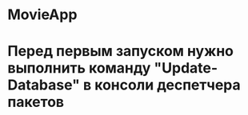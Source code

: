 # MovieApp
# Перед первым запуском нужно выполнить команду "Update-Database" в консоли деспетчера пакетов
